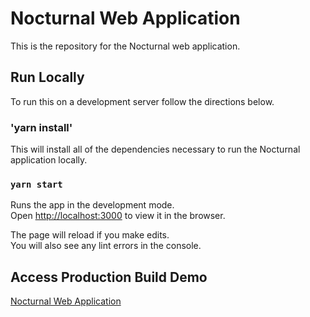 # Nocturnal Web Application

This is the repository for the Nocturnal web application.

## Run Locally

To run this on a development server follow the directions below.


### 'yarn install'

This will install all of the dependencies necessary to run the Nocturnal application locally. 

### `yarn start`

Runs the app in the development mode.<br />
Open [http://localhost:3000](http://localhost:3000) to view it in the browser.

The page will reload if you make edits.<br />
You will also see any lint errors in the console.


## Access Production Build Demo

[Nocturnal Web Application](https://nocturnal.netlify.app/)